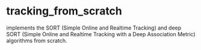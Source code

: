 # tracking_from_scratch
implements the SORT (Simple Online and Realtime Tracking) and deep SORT (Simple Online and Realtime Tracking with a Deep Association Metric) algorithms from scratch.
